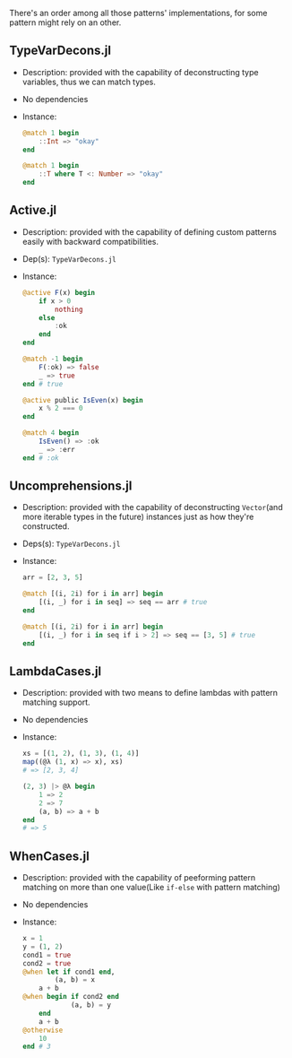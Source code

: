 
There's an order among all those patterns' implementations, for some pattern might rely on an other.

## TypeVarDecons.jl

- Description: provided with the capability of deconstructing type variables, thus we can match types.
- No dependencies
- Instance:

    ```julia
    @match 1 begin
        ::Int => "okay"
    end

    @match 1 begin
        ::T where T <: Number => "okay"
    end
    ```

## Active.jl

- Description: provided with the capability of defining custom patterns easily with backward compatibilities.
- Dep(s): `TypeVarDecons.jl`
- Instance:

    ```julia
    @active F(x) begin
        if x > 0
            nothing
        else
            :ok
        end
    end

    @match -1 begin
        F(:ok) => false
        _ => true
    end # true

    @active public IsEven(x) begin
        x % 2 === 0
    end

    @match 4 begin
        IsEven() => :ok
        _ => :err
    end # :ok
    ```

## Uncomprehensions.jl
- Description: provided with the capability of deconstructing `Vector`(and more iterable types in the future) instances just as how they're constructed.
- Deps(s): `TypeVarDecons.jl`
- Instance:

    ```julia
    arr = [2, 3, 5]

    @match [(i, 2i) for i in arr] begin
        [(i, _) for i in seq] => seq == arr # true
    end

    @match [(i, 2i) for i in arr] begin
        [(i, _) for i in seq if i > 2] => seq == [3, 5] # true
    end
    ```

## LambdaCases.jl
- Description: provided with two means to define lambdas with pattern matching support.
- No dependencies
- Instance:

    ```julia
    xs = [(1, 2), (1, 3), (1, 4)]
    map((@λ (1, x) => x), xs)
    # => [2, 3, 4]

    (2, 3) |> @λ begin
        1 => 2
        2 => 7
        (a, b) => a + b
    end
    # => 5
    ```

## WhenCases.jl

- Description: provided with the capability of peeforming pattern matching on more than one value(Like `if-else` with pattern matching)
- No dependencies
- Instance:

    ```julia
    x = 1
    y = (1, 2)
    cond1 = true
    cond2 = true
    @when let if cond1 end,
            (a, b) = x
        a + b
    @when begin if cond2 end
                (a, b) = y
        end
        a + b
    @otherwise
        10
    end # 3
    ```
